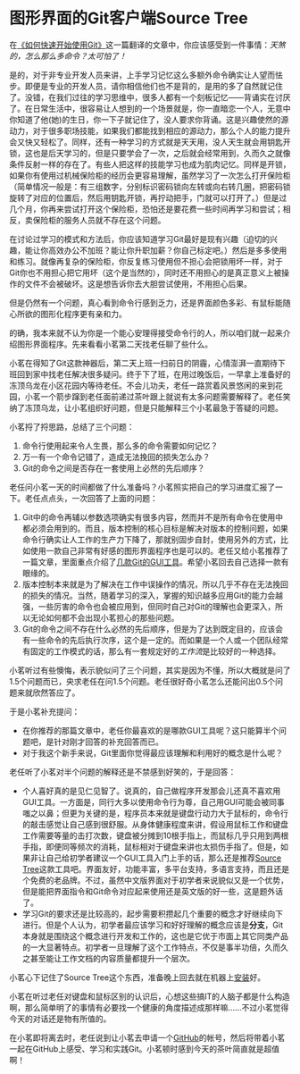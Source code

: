 # 图形界面的Git客户端Source Tree

在[《如何快速开始使用Git》](./MD/how-to-quickly-get-started-with-git.md)这一篇翻译的文章中，你应该感受到一件事情：*天煞的，怎么那么多命令？太可怕了！*

是的，对于非专业开发人员来讲，上手学习记忆这么多额外命令确实让人望而怯步。即便是专业的开发人员，请你相信他们也不是背的，是用的多了自然就记住了。没错，在我们过往的学习思维中，很多人都有一个刻板记忆——背诵实在讨厌了。在日常生活中，很容易让人想到的一个场景就是，你一直暗恋一个人，无意中你知道了他(她)的生日，你一下子就记住了，没人要求你背诵。这是兴趣使然的源动力，对于很多职场技能，如果我们都能找到相应的源动力，那么个人的能力提升会又快又轻松了。同样，还有一种学习的方式就是天天用，没人天生就会用钥匙开锁，这也是后天学习的，但是只要学会了一次，之后就会经常用到，久而久之就像条件反射一样的存在了。有些人把这样的技能学习也成为肌肉记忆。同样是开锁，如果你有使用过机械保险柜的经历会更容易理解，虽然学习了一次怎么打开保险柜（简单情况一般是：有三组数字，分别标识密码锁向左转或向右转几圈，把密码锁旋转了对应的位置后，然后用钥匙开锁，再拧动把手，门就可以打开了。）但是过几个月，你再来尝试打开这个保险柜，恐怕还是要花费一些时间再学习和尝试；相反，卖保险柜的服务人员就不存在这个问题。

在讨论过学习的模式和方法后，你应该知道学习Git最好是现有兴趣（迫切的兴趣，能让你高效办公不加班？能让你升职加薪？你自己标定吧。）然后是多多使用和练习。就像再复杂的保险柜，你反复练习使用但不担心会把锁用坏一样，对于Git你也不用担心把它用坏（这个是当然的），同时还不用担心的是真正意义上被操作的文件不会被破坏。这是想告诉你去大胆尝试使用，不用担心后果。

但是仍然有一个问题，真心看到命令行感到乏力，还是界面颜色多彩、有鼠标能随心所欲的图形化程序更有亲和力。

的确，我本来就不认为你是一个能心安理得接受命令行的人，所以咱们就一起来介绍图形界面程序。先来看看小茗第二天找老任聊了些什么。

小茗在得知了Git这款神器后，第二天上班一扫前日的阴霾，心情澎湃一直期待下班回到家中找老任解决很多疑问。终于下了班，在用过晚饭后，一早拿上准备好的冻顶乌龙在小区花园内等待老任。不会儿功夫，老任一路赏着风景悠闲的来到花园，小茗一个箭步蹿到老任面前递过茶叶跟上就说有太多问题需要解释了。老任笑纳了冻顶乌龙，让小茗组织好问题，但是只能解释三个小茗最急于答疑的问题。

小茗捋了捋思路，总结了三个问题：

1. 命令行使用起来令人生畏，那么多的命令需要如何记忆？
2. 万一有一个命令记错了，造成无法挽回的损失怎么办？
3. Git的命令之间是否存在一套使用上必然的先后顺序？

老任问小茗一天的时间都做了什么准备吗？小茗照实把自己的学习进度汇报了一下。老任点点头，一次回答了上面的问题：

1. Git中的命令再辅以参数选项确实有很多内容，然而并不是所有命令在使用中都必须会用到的。而且，版本控制的核心目标是解决对版本的控制问题，如果命令行确实让人工作的生产力下降了，那就别固步自封，使用另外的方式，比如使用一款自己非常有好感的图形界面程序也是可以的。老任又给小茗推荐了一篇文章，里面重点介绍了[几款Git的GUI工具](http://www.cnblogs.com/ups216/p/5603199.html)。希望小茗回去自己选择一款有眼缘的。
2. 版本控制本来就是为了解决在工作中误操作的情况，所以几乎不存在无法挽回的损失的情况。当然，随着学习的深入，掌握的知识越多应用Git的能力会越强，一些厉害的命令也会被应用到，但同时自己对Git的理解也会更深入，所以无论如何都不会出现小茗担心的那些问题。
3. Git的命令之间不存在什么必然的先后顺序，但是为了达到既定目的，应该会有一些命令的先后执行次序，这个是一定的。而如果是一个人或一个团队经常有固定的工作模式的话，那么有一套规定好的*工作流*是比较好的一种选择。

小茗听过有些懊悔，表示貌似问了三个问题，其实是因为不懂，所以大概就是问了1.5个问题而已，央求老任在问1.5个问题。老任很好奇小茗怎么还能问出0.5个问题来就欣然答应了。

于是小茗补充提问：

- 在你推荐的那篇文章中，老任你最喜欢的是哪款GUI工具呢？这只能算半个问题吧，是针对刚才回答的补充回答而已。
- 对于我这个新手来说，Git里面你觉得最应该理解和利用好的概念是什么呢？

老任听了小茗对半个问题的解释还是不禁感到好笑的，于是回答：

- 个人喜好真的是见仁见智了。说真的，自己做程序开发那会儿还真不喜欢用GUI工具。一方面是，同行大多以使用命令行为尊，自己用GUI可能会被同事嗤之以鼻；但更为关键的是，程序员本来就是键盘行动力大于鼠标的，命令行的敲击感觉让自己感到很舒服。从身体健康程度来讲，假设用鼠标工作和键盘工作需要等量的击打次数，键盘被分摊到10根手指上，而鼠标几乎只用到两根手指，即便同等频次的消耗，鼠标相对于键盘来讲也太损伤手指了。但是，如果非让自己给初学者建议一个GUI工具入门上手的话，那么还是推荐[Source Tree](https://www.sourcetreeapp.com/)这款工具吧。界面友好，功能丰富，多平台支持，多语言支持，而且还是个免费的老品牌。不过，虽然中文版界面对于初学者来说貌似又是一个优势，但是能把界面指令和Git命令对应起来使用还是英文版的好一些，这是题外话了。
- 学习Git的要求还是比较高的，起步需要积攒起几个重要的概念才好继续向下进行。但是个人认为，初学者最应该学习和好好理解的概念应该是**分支**，Git本身就是围绕这个概念进行开发和工作的，这也是它优于市面上其它同类产品的一大显著特点。初学者一旦理解了这个工作特点，不仅是事半功倍，久而久之甚至能让工作文档的内容质量都提升一个层次。

小茗心下记住了Source Tree这个东西，准备晚上回去就在机器上[安装](./SetUp.md)好。

小茗在听过老任对键盘和鼠标区别的认识后，心想这些搞IT的人脑子都是什么构造啊，那么简单明了的事情有必要找一个健康的角度描述成那样嘛……不过小茗觉得今天的对话还是物有所值的。

在小茗即将离去时，老任说到让小茗去申请一个[GitHub](https://github.com)的帐号，然后将带着小茗一起在GitHub上感受、学习和实践Git。小茗顿时感到今天的茶叶简直就是超值啊！